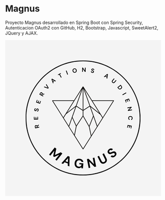 # Magnus
Proyecto Magnus desarrollado en Spring Boot con Spring Security, Autenticacion OAuth2 con GitHub, H2, Bootstrap, Javascript, SweetAlert2, JQuery y AJAX.

<img heigth="800" src="/src/main/resources/static/img/ReservationLogo.png" alt="My cool logo"/>
